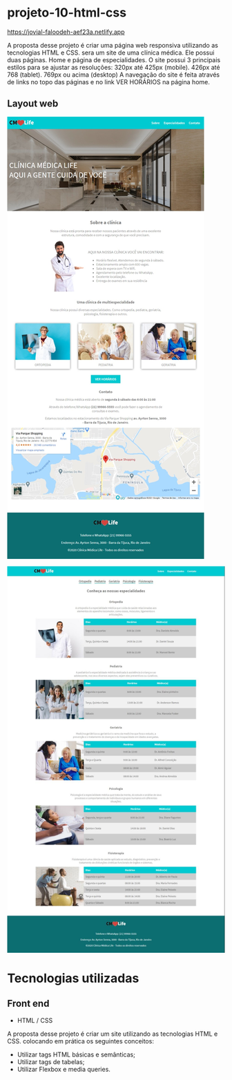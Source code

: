 # projeto-10-html-css

https://jovial-faloodeh-aef23a.netlify.app

A proposta desse projeto é criar uma página web responsiva utilizando as tecnologias HTML e CSS. sera um site de uma clínica médica. Ele possui duas páginas. Home  e página de especialidades.
   O site possui 3 principais estilos para se ajustar as resoluções:
                320px até 425px (mobile).
                426px até 768 (tablet).
                769px ou acima (desktop)
A navegação do site é feita através de links no topo das páginas e no link VER HORÁRIOS na página home.

## Layout web
![Web 1](https://github.com/dev-jefferson-lopes/projeto-10-html-css/blob/main/assets/img/home-layout-desktop.jpg)

![Web 2](https://github.com/dev-jefferson-lopes/projeto-10-html-css/blob/main/assets/img/especialidades-layout-desktop.jpg)

# Tecnologias utilizadas
## Front end
- HTML / CSS 

A proposta desse projeto é criar um site utilizando as tecnologias HTML e CSS. colocando em prática os seguintes conceitos:

- Utilizar tags HTML básicas e semânticas;
- Utilizar tags de tabelas;
- Utilizar Flexbox e media queries.
